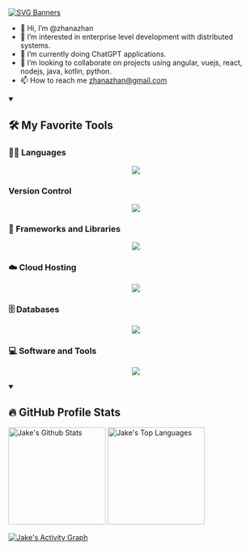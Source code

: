 [![SVG Banners](https://svg-banners.vercel.app/api?type=typeWriter&text1=Jake%20👨🏽‍💻%20|%20Frontend%20%2B%20Backend%20%3D%20❤️&width=800&height=110)](https://github.com/Akshay090/svg-banners)

- 👋 Hi, I’m @zhanazhan
- 👀 I’m interested in enterprise level development with distributed systems.
- 🌱 I’m currently doing ChatGPT applications.
- 💞️ I’m looking to collaborate on projects using angular, vuejs, react, nodejs, java, kotlin, python.
- 📫 How to reach me zhanazhan@gmail.com

<!---
zhanazhan/zhanazhan is a ✨ special ✨ repository because its `README.md` (this file) appears on your GitHub profile.
You can click the Preview link to take a look at your changes.
--->

<details open> 
  <summary><h2>🛠️ My Favorite Tools</h2></summary>
  <!-- Some badges are from https://github.com/Ileriayo/markdown-badges -->

  <h3>👨‍💻 Languages</h3>

  <p align="center">
    <a href="https://skillicons.dev">
      <img src="https://skillicons.dev/icons?i=java,ts,py,cs" />
    </a>
  </p>

  <h3>Version Control</h3>
  <p align="center">
     <img src="https://skillicons.dev/icons?i=github,atlassian,gitlab" />
  </p>

  <h3>🧰 Frameworks and Libraries</h3>
  
  <p align="center">
    <a href="https://skillicons.dev">
      <img src="https://skillicons.dev/icons?i=nodejs,angular,vue,react,spring" />
    </a>
  </p>
  
  <h3>☁️ Cloud Hosting</h3>
  
  <p align="center">
    <a href="https://skillicons.dev">
      <img src="https://skillicons.dev/icons?i=digitalocean" />
    </a>
  </p>
  
  <h3>🗄️ Databases </h3>
  
  <p align="center">
    <a href="https://skillicons.dev">
      <img src="https://skillicons.dev/icons?i=mongodb,mssql,postgres,oracle" />
    </a>
  </p>
  
  <h3>💻 Software and Tools</h3>
  
  <p align="center">
    <a href="https://skillicons.dev">
      <img src="https://skillicons.dev/icons?i=git,idea,vscode,linux,docker,androidstudio,vim,visualstudio,bash" />
    </a>
  </p>
    
</details>


<details open> 
  <summary><h2>🔥 GitHub Profile Stats</h2></summary>
<!-- https://github.com/anuraghazra/github-readme-stats -->

  <a href="https://github.com/anuraghazra/github-readme-stats"><img alt="Jake's Github Stats" src="https://denvercoder1-github-readme-stats.vercel.app/api/?username=zhanazhan&show_icons=true&include_all_commits=true&count_private=true&theme=react&hide_border=true&bg_color=1F222E&title_color=F85D7F&icon_color=F8D866" height="192px"/></a>
  <a href="https://github.com/anuraghazra/github-readme-stats"><img alt="Jake's Top Languages" src="https://github-readme-stats.vercel.app/api/top-langs/?username=zhanazhan&langs_count=8&layout=compact&theme=react&hide_border=true&bg_color=1F222E&title_color=F85D7F&icon_color=F8D866&hide=Jupyter%20Notebook" height="192px"/></a>
  <br/>
  
  <!-- https://github.com/ashutosh00710/github-readme-activity-graph -->

  <a href="https://github.com/ashutosh00710/github-readme-activity-graph"><img alt="Jake's Activity Graph" src="https://github-readme-activity-graph.cyclic.app/graph/?username=zhanazhan&bg_color=1F222E&color=F8D866&line=F85D7F&point=FFFFFF&hide_border=true" /></a>
  
</details>
